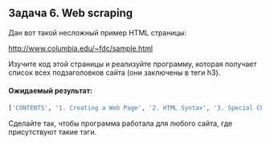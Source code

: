 ## Задача 6. Web scraping
Дан вот такой несложный пример HTML страницы:

http://www.columbia.edu/~fdc/sample.html

Изучите код этой страницы и реализуйте программу, которая получает список всех подзаголовков сайта (они заключены в теги h3).

#### Ожидаемый результат:
````python
['CONTENTS', '1. Creating a Web Page', '2. HTML Syntax', '3. Special Characters', '4. Converting Plain Text to HTML', '5. Effects', '6. Lists', '7. Links', '8. Tables', '9. Viewing Your Web Page', '10. Installing Your Web Page on the Internet', '11. Where to go from here', '12. Postscript: Cell Phones']
````
Сделайте так, чтобы программа работала для любого сайта, где присутствуют такие тэги.






